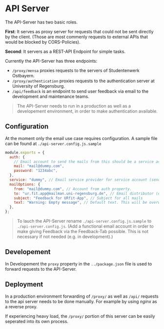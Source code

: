# API Server

The API-Server has two basic roles.

**First**: It serves as proxy server for requests that could not be sent directly by the client. (Those are most commenly requests to external APIs that would be blocked by CORS-Policies).

**Second**: It servers as a REST-API Endpoint for simple tasks.

Currently the API-Server has three endpoints:

- `/proxy/mensa` proxies requests to the servers of Studentenwerk Ostbayern.
- `/proxy/authentication` proxies requests to the authentication server at University of Regensburg.
- `/api/feedback` is an endpoint to send user feedback via email to the development and maintenance teams.

> The API-Server needs to run in a production as well as a developement environment, in order to make authentication available.

## Configuration

At the moment only the email use case requires configuration. A sample file can be found at `./api-server.config.js.sample`

```javascript
module.exports = {
  auth: {
    // Email account to send the mails from this should be a service account.
    mail: "mail@dummy.com",
    password: "1234abc",
  },
  service: "dummy", // Email service provider for service account (sender).
  mailOptions: {
    from: "mail@dummy.com", // Account from auth property.
    to: "ur.fit.app@mailman.uni-regensburg.de", // Email distributor (e.g. mailman).
    subject: "Feedback for URfit-App", // Subject for all mails
    text: "Warning: Empty message", // Default text. This will be overwritten on request.
  },
};
```

> To lauch the API-Server rename `./api-server.config.js.sample` to `./api-server.config.js`.
> (Add a functional email account in order to make giving Feedback via the Feedback-Tab possible. This is not necessary if not needed (e.g. in development).)

## Developement

In Developement the `proxy` property in the `../package.json` file is used to forward requests to the API-Server.

## Deployment

In a production environment forwarding of `/proxy/` as well as `/api/` requests to the api server needs to be done manually. For example by using _nginx_ as a reverse proxy.

If experiencing heavy load, the `/proxy/` portion of this server can be easily seperated into its own process.

